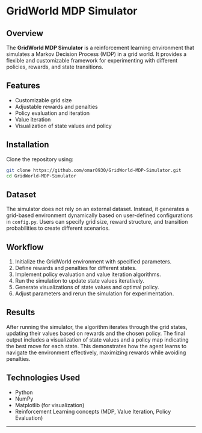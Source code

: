# GridWorld MDP Simulator

## Overview
The **GridWorld MDP Simulator** is a reinforcement learning environment that simulates a Markov Decision Process (MDP) in a grid world. It provides a flexible and customizable framework for experimenting with different policies, rewards, and state transitions.

## Features
- Customizable grid size
- Adjustable rewards and penalties
- Policy evaluation and iteration
- Value iteration
- Visualization of state values and policy

## Installation
Clone the repository using:
```bash
git clone https://github.com/omar0930/GridWorld-MDP-Simulator.git
cd GridWorld-MDP-Simulator
```


## Dataset
The simulator does not rely on an external dataset. Instead, it generates a grid-based environment dynamically based on user-defined configurations in `config.py`. Users can specify grid size, reward structure, and transition probabilities to create different scenarios.

## Workflow
1. Initialize the GridWorld environment with specified parameters.
2. Define rewards and penalties for different states.
3. Implement policy evaluation and value iteration algorithms.
4. Run the simulation to update state values iteratively.
5. Generate visualizations of state values and optimal policy.
6. Adjust parameters and rerun the simulation for experimentation.

## Results
After running the simulator, the algorithm iterates through the grid states, updating their values based on rewards and the chosen policy. The final output includes a visualization of state values and a policy map indicating the best move for each state. This demonstrates how the agent learns to navigate the environment effectively, maximizing rewards while avoiding penalties.

## Technologies Used
- Python
- NumPy
- Matplotlib (for visualization)
- Reinforcement Learning concepts (MDP, Value Iteration, Policy Evaluation)
****
